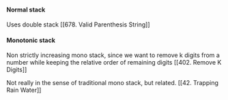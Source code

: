 
#### Normal stack

Uses double stack
[[678. Valid Parenthesis String]]


#### Monotonic stack
Non strictly increasing mono stack, since we want to remove k digits from a number while keeping the relative order of remaining digits
[[402. Remove K Digits]]

Not really in the sense of traditional mono stack, but related.
[[42. Trapping Rain Water]]